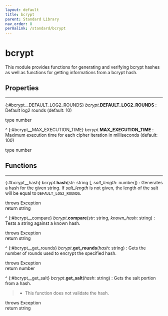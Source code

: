 ```yaml
---
layout: default
title: bcrypt
parent: Standard Library
nav_order: 8
permalink: /standard/bcrypt
---
```


# bcrypt

This module provides functions for generating and verifying bcrypt 
hashes as well as functions for getting informations from a bcrypt hash.



<h2>Properties</h2><hr>

{:#bcrypt__DEFAULT_LOG2_ROUNDS} _bcrypt._**DEFAULT_LOG2_ROUNDS**
: Default log2 rounds (default: 10)
   <div class="cite"><span class="hint">type</span> <span>number</span></div>



^
{:#bcrypt__MAX_EXECUTION_TIME} _bcrypt._**MAX_EXECUTION_TIME**
: Maximum execution time for each cipher iteration in 
  milliseconds (default: 100)
   <div class="cite"><span class="hint">type</span> <span>number</span></div>





<h2>Functions</h2><hr>

{:#bcrypt__hash} _bcrypt_.**hash**(_str_: string [, _salt_length_: number])
: Generates a hash for the given string. If _salt_length_ is not given, 
  the length of the salt will be equal to `DEFAULT_LOG2_ROUNDS`.
   <div class="cite"><span class="hint">throws</span> <span>Exception</span></div>

   <div class="cite"><span class="hint">return</span> <span>string</span></div>



^
{:#bcrypt__compare} _bcrypt_.**compare**(_str_: string, _known_hash_: string)
: Tests a string against a known hash.
   <div class="cite"><span class="hint">throws</span> <span>Exception</span></div>

   <div class="cite"><span class="hint">return</span> <span>string</span></div>



^
{:#bcrypt__get_rounds} _bcrypt_.**get_rounds**(_hash_: string)
: Gets the number of rounds used to encrypt the specified hash.
   <div class="cite"><span class="hint">throws</span> <span>Exception</span></div>

   <div class="cite"><span class="hint">return</span> <span>number</span></div>



^
{:#bcrypt__get_salt} _bcrypt_.**get_salt**(_hash_: string)
: Gets the salt portion from a hash.
  > - This function does not validate the hash.
   <div class="cite"><span class="hint">throws</span> <span>Exception</span></div>

   <div class="cite"><span class="hint">return</span> <span>string</span></div>



